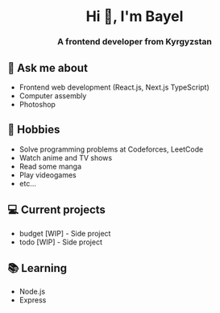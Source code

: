 <h1 align="center">Hi 👋, I'm Bayel</h1>
<h3 align="center">A frontend developer from Kyrgyzstan</h3>

## 💬 Ask me about
- Frontend web development (React.js, Next.js TypeScript)
- Computer assembly
- Photoshop

## 📅 Hobbies
- Solve programming problems at Codeforces, LeetCode
- Watch anime and TV shows
- Read some manga
- Play videogames
- etc...

## 💻 Current projects
- budget [WIP] - Side project
- todo [WIP] - Side project

## 📚 Learning
- Node.js
- Express




<!-- 
## 🎵 Spotify status

<a href="https://jvillegasd-spotify.vercel.app/api/song/?opened">
  <img src="https://jvillegasd-spotify.vercel.app/api/song" width="341" height="571" alt="Now Playing">
</a>
-->


<!-- <div id = "some_issues">
  <p>It is a little list of problems you can face while implementing this kind of stuff</p>
  <ul id = "problem_list">
    <li>
      Github tend to cache anonymized URL, so you should visit this link if you have problem with image cache.
      https://docs.github.com/es/github/authenticating-to-github/about-anonymized-image-urls
    </li>
    <li>
      When you wrap your HTML in SVG/foreignObject maybe nothing show up. You can solve this issue visiting this link.
      https://stackoverflow.com/questions/13848039/svg-foreignobject-contents-do-not-display-unless-plain-text
    </li>
  </ul>
</div> -->


